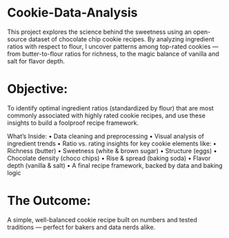 # Cookie-Data-Analysis
This project explores the science behind the sweetness using an open-source dataset of chocolate chip cookie recipes. By analyzing ingredient ratios with respect to flour, I uncover patterns among top-rated cookies — from butter-to-flour ratios for richness, to the magic balance of vanilla and salt for flavor depth.

# Objective:
To identify optimal ingredient ratios (standardized by flour) that are most commonly associated with highly rated cookie recipes, and use these insights to build a foolproof recipe framework.

What’s Inside:
	•	Data cleaning and preprocessing
	•	Visual analysis of ingredient trends
	•	Ratio vs. rating insights for key cookie elements like:
	•	Richness (butter)
	•	Sweetness (white & brown sugar)
	•	Structure (eggs)
	•	Chocolate density (choco chips)
	•	Rise & spread (baking soda)
	•	Flavor depth (vanilla & salt)
	•	A final recipe framework, backed by data and baking logic

# The Outcome:

A simple, well-balanced cookie recipe built on numbers and tested traditions — perfect for bakers and data nerds alike.
